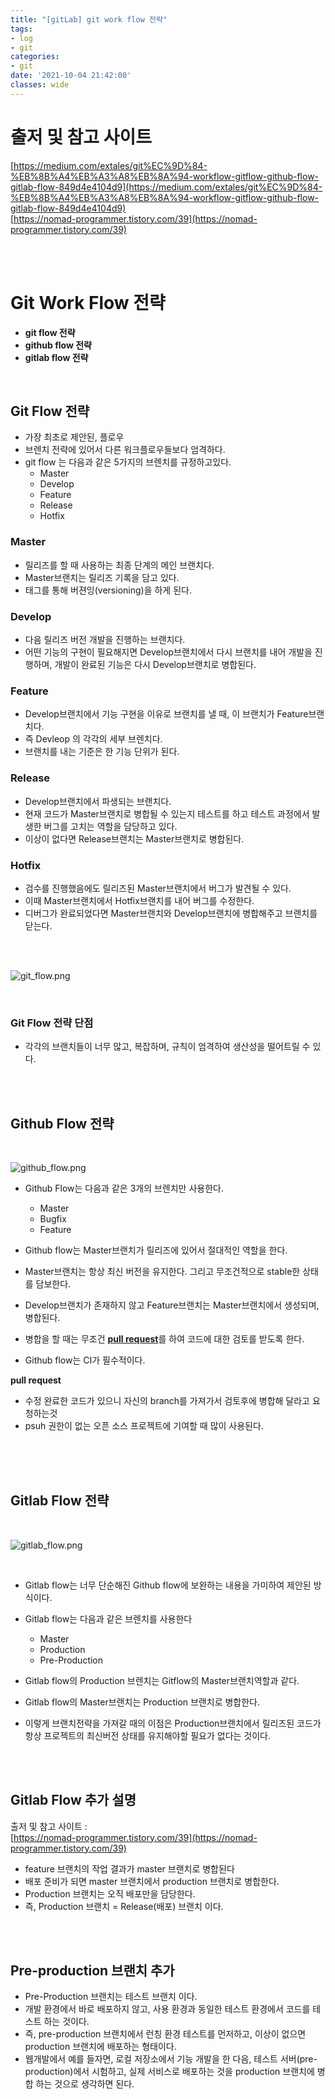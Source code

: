 ```yaml
---
title: "[gitLab] git work flow 전략"
tags:
- log
- git
categories:
- git
date: '2021-10-04 21:42:00'
classes: wide
---
```

# 출저 및 참고 사이트  
[https://medium.com/extales/git%EC%9D%84-%EB%8B%A4%EB%A3%A8%EB%8A%94-workflow-gitflow-github-flow-gitlab-flow-849d4e4104d9](https://medium.com/extales/git%EC%9D%84-%EB%8B%A4%EB%A3%A8%EB%8A%94-workflow-gitflow-github-flow-gitlab-flow-849d4e4104d9)  
[https://nomad-programmer.tistory.com/39](https://nomad-programmer.tistory.com/39)  

<br/>
<br/>

# Git Work Flow 전략
- **git flow 전략**
- **github flow 전략**
- **gitlab flow 전략**

<br/>

## Git Flow 전략
- 가장 최초로 제안된, 플로우
- 브렌치 전략에 있어서 다른 워크플로우들보다 엄격하다.
- git flow 는 다음과 같은 5가지의 브렌치를 규정하고있다.
   - Master
   - Develop
   - Feature
   - Release
   - Hotfix

### **Master**
- 릴리즈를 할 때 사용하는 최종 단계의 메인 브랜치다.
- Master브랜치는 릴리즈 기록을 담고 있다.
- 태그를 통해 버젼잉(versioning)을 하게 된다.

### **Develop**
- 다음 릴리즈 버전 개발을 진행하는 브랜치다.
- 어떤 기능의 구현이 필요해지면 Develop브랜치에서 다시 브랜치를 내어 개발을 진행하며, 개발이 완료된 기능은 다시 Develop브랜치로 병합된다.

### **Feature**
- Develop브랜치에서 기능 구현을 이유로 브랜치를 낼 때, 이 브랜치가 Feature브랜치다.
- 즉 Devleop 의 각각의  세부 브렌치다.
- 브랜치를 내는 기준은 한 기능 단위가 된다.

### **Release**
- Develop브랜치에서 파생되는 브랜치다.
- 현재 코드가 Master브랜치로 병합될 수 있는지 테스트를 하고 테스트 과정에서 발생한 버그를 고치는 역할을 담당하고 있다.
- 이상이 없다면 Release브랜치는 Master브랜치로 병합된다.

### **Hotfix**
- 검수를 진행했음에도 릴리즈된 Master브랜치에서 버그가 발견될 수 있다.
- 이때 Master브랜치에서 Hotfix브랜치를 내어 버그를 수정한다.
- 디버그가 완료되었다면 Master브랜치와 Develop브랜치에 병합해주고 브랜치를 닫는다.

<br/>
<br/>

![git_flow.png](/assets\image\posts_image\post_git_flow\git_flow.png)


<br/>

### **Git Flow 전략 단점**
- 각각의 브랜치들이 너무 많고, 복잡하며, 규칙이 엄격하여 생산성을 떨어트릴 수 있다.


<br/>
<br/>

## Github Flow 전략

<br/>

![github_flow.png](/assets\image\posts_image\post_git_flow\github_flow.png)




- Github Flow는 다음과 같은 3개의 브렌치만 사용한다.
   - Master
   - Bugfix
   - Feature

- Github flow는 Master브랜치가 릴리즈에 있어서 절대적인 역할을 한다.
- Master브랜치는 항상 최신 버전을 유지한다. 그리고 무조건적으로 stable한 상태를 담보한다.
- Develop브랜치가 존재하지 않고 Feature브랜치는 Master브랜치에서 생성되며,병합된다.
- 병합을 할 때는 무조건 <u>**pull request**</u>를 하여 코드에 대한 검토를 받도록 한다.
- Github flow는 CI가 필수적이다.

**pull request**
- 수정 완료한 코드가 있으니 자신의 branch를 가져가서 검토후에 병합해 달라고 요청하는것
- psuh 권한이 없는 오픈 소스 프로젝트에 기여할 때 많이 사용된다.

<br/>
<br/>
<br/>

## Gitlab Flow 전략
<br/>

![gitlab_flow.png](/assets\image\posts_image\post_git_flow\gitlab_flow.png)

<br/>

- Gitlab flow는 너무 단순해진 Github flow에 보완하는 내용을 가미하여 제안된 방식이다.
- Gitlab flow는 다음과 같은 브렌치를 사용한다
   - Master
   - Production
   - Pre-Production

- Gitlab flow의 Production 브렌치는 Gitflow의 Master브랜치역할과 같다.
- Gitlab flow의 Master브랜치는 Production 브랜치로 병합한다.
- 이렇게 브랜치전략을 가져갈 때의 이점은 Production브랜치에서 릴리즈된 코드가 항상 프로젝트의 최신버전 상태를 유지해야할 필요가 없다는 것이다.

<br/>
<br/>

## Gitlab Flow 추가 설명
출저 및 참고 사이트 :  
[https://nomad-programmer.tistory.com/39](https://nomad-programmer.tistory.com/39)  

- feature 브랜치의 작업 결과가 master 브랜치로 병합된다
- 배포 준비가 되면 master 브랜치에서 production 브랜치로 병합한다.
- Production 브랜치는 오직 배포만을 담당한다.
- 즉, Production 브랜치 = Release(배포) 브랜치 이다.

<br/>
<br/>

## Pre-production 브랜치 추가
- Pre-Production 브랜치는 테스트 브랜치 이다.
- 개발 환경에서 바로 배포하지 않고, 사용 환경과 동일한 테스트 환경에서 코드를 테스트 하는 것이다.
- 즉, pre-production 브랜치에서 런칭 환경 테스트를 먼저하고, 이상이 없으면 production 브랜치에 배포하는 형태이다.
- 웹개발에서 예를 들자면, 로컬 저장소에서 기능 개발을 한 다음, 테스트 서버(pre-production)에서 시험하고, 실제 서비스로 배포하는 것을 production 브랜치에 병합 하는 것으로 생각하면 된다.